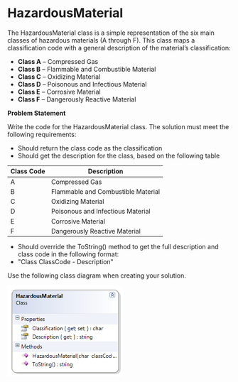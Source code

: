 ---
---
# HazardousMaterial

The HazardousMaterial class is a simple representation of the six main classes of hazardous materials (A through F). This class maps a classification code with a general description of the material’s classification:

* **Class A** – Compressed Gas
* **Class B** – Flammable and Combustible Material
* **Class C** – Oxidizing Material
* **Class D** – Poisonous and Infectious Material
* **Class E** – Corrosive Material
* **Class F** – Dangerously Reactive Material

**Problem Statement**

Write the code for the HazardousMaterial class. The solution must meet the following requirements:

* Should return the class code as the classification
* Should get the description for the class, based on the following table

Class Code | Description
-----------|-----------------------------------
A          | Compressed Gas
B          | Flammable and Combustible Material
C          | Oxidizing Material
D          | Poisonous and Infectious Material
E          | Corrosive Material
F          | Dangerously Reactive Material

* Should override the ToString() method to get the full description and class code in the following format:
* "Class ClassCode - Description"

Use the following class diagram when creating your solution.
 
![](F-HazardousMaterial.png)
